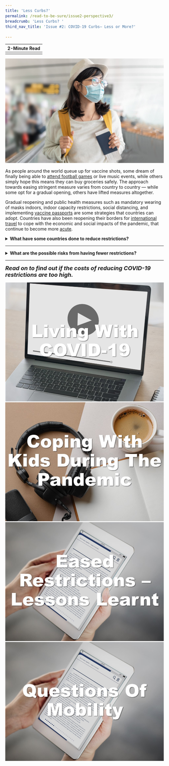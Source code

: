 ```yaml
---
title: 'Less Curbs?'
permalink: /read-to-be-sure/issue2-perspective3/
breadcrumb: 'Less Curbs? '
third_nav_title: 'Issue #2: COVID-19 Curbs— Less or More?'

---
```


| **2-Minute Read** |
| :---------------: |
|                   |

![](../images/rtbs2-perspective3-notext.jpg)

As people around the world queue up for vaccine shots, some dream of finally being able to [attend football games](https://www.bloomberg.com/news/articles/2021-11-02/premier-league-soccer-crowds-pack-stadiums-like-never-before) or live music events, while others simply hope this means they can buy groceries safely. The approach towards easing stringent measure varies from country to country — while some opt for a gradual opening, others have lifted measures altogether.  



Gradual reopening and public health measures such as mandatory wearing of masks indoors, indoor capacity restrictions, social distancing, and implementing [vaccine passports](https://theconversation.com/vaccine-passports-why-they-are-good-for-society-160419) are some strategies that countries can adopt. Countries have also been reopening their borders for [international travel](https://www.instituteforgovernment.org.uk/explainers/covid-international-travel-rules) to cope with the economic and social impacts of the pandemic, that continue to become more [acute](https://www.iata.org/en/programs/covid-19-resources-guidelines/reopening-borders-documents/).



<details>    <summary><b>What have some countries done to reduce restrictions?</b></summary>
<p><a href="https://www.newsweek.com/sweden-norway-lifting-covid-restrictions-spark-reactions-pundits-want-end-mandates-1634916">Sweden, Norway, and Denmark</a> are among the countries that have decided to live with COVID-19. <a href="https://www.politico.eu/article/denmark-first-eu-lift-coronavirus-restrictions/">Denmark</a> was the first country in the European Union that lifted all COVID-19 restrictions. Norway said that “the time has come to return to a <a href="https://www.reuters.com/business/healthcare-pharmaceuticals/norway-end-coronavirus-related-restrictions-saturday-2021-09-24/">normal daily life</a>” and does not require proof of vaccination for citizens to enter nightclubs, bars or restaurants. <a href="https://www.aa.com.tr/en/europe/sweden-lifts-all-covid-19-restrictions/2378287">Sweden</a> also abolished all COVID-19 related restrictions, announcing that the pandemic has been brought under control. </p></details>


<HR>

<details>    <summary><b>What are the possible risks from having fewer restrictions?</b></summary>
<p>
Optimistic projections estimate that by mid-2022, death and disease rates for COVID-19 may be <a href="https://www.straitstimes.com/singapore/covid-19-infection-and-death-rates-should-be-on-a-par-with-seasonal-flu-by-mid-2022-bill">lower than that of the seasonal common flu</a> owing to the increase in global immunity resulting from high vaccination rates of a population, or moderate vaccination levels coupled with significant prior COVID-19 infections. As a result, this has encouraged the lifting of COVID-19 restrictions in many countries across the globe.</p> 
<p>Yet, the capacities of public health systems remain a concern for most governments, who resort to keeping a close watch on COVID-19 case numbers, ready to re-impose restrictions whenever deemed necessary. People and businesses are thus <a href="https://www.bmj.com/content/375/bmj-2021-067508">caught in confusion</a> when these policies are adjusted. <img src="../images/rtbs2-perspective4-notext.jpg"></p>
 <p>Additionally, while there is a resumption of international activities as borders open up following vaccine rollouts, the lack of harmonised <a href="https://www.iata.org/en/iata-repository/pressroom/presentations/restarting-global-travel-agm2021/">border measures</a>, restrictions and procedures is a cause of confusion for travellers—who resort to finalising plans as late as possible to keep up <a href="https://www.swissinfo.ch/eng/travelers-are-waiting-till-last-minute-to-book-flights/47158012">with rapidly changing regulations</a>, incited by new virus strands. <a href="https://worldrepublicnews.com/as-international-travel-returns-confusion-reigns-over-vaccines/">Fragmented rules</a> about vaccine acceptance, documentation, as well as testing requirements are costly and difficult to navigate.</p>
 <p>The return to normalcy is fragile. Countries that are reopening faster have reported a <a href="https://doi.org/10.1136/bmj-2021-067508">higher death toll</a> in the earlier stages of the pandemic. As individuals begin to integrate back into society — balancing their work and personal lives — the risks of cluster infections remain. <a href="https://www.fidh.org/en/issues/international-justice/covid-19-spreading-faster-than-vaccines-rich-countries-must-address">Vaccine inequality</a> also remains a concern, especially as it creates unvaccinated pockets where the virus can continue to mutate and spread. </p></details>


<hr>

***<font size=4>Read on to find out if the costs of reducing COVID-19 restrictions are too high.</font>***

<div>
<div class="row is-multiline">
    <div class="col is-one-quarter-desktop is-one-quarter-tablet">
<a href="https://royalsociety.org/science-events-and-lectures/2021/11/living-with-COVID-19/" target="_blank"><img src="../images/rtbs2-perspective3-watch1.jpg" alt="Living with COVID-19 – the conversation (video)"></a>
</div>
    <div class="col is-one-quarter-desktop is-one-quarter-tablet">
<a href="https://www.channelnewsasia.com/listen/heart-matter/COVID-19-vaccinations-kids-aged-5-11-unpacking-data-parental-fears-and-social-pressures-2322511" target="_blank"><img src="../images/rtbs2-perspective3-listen1.jpg" alt="Coping with kids during the pandemic (podcast)"></a>
</div>
    <div class="col is-one-quarter-desktop is-one-quarter-tablet">
<a href="https://www.thelancet.com/article/S0140-6736(20)32007-9/fulltext" target="_blank"><img src="../images/rtbs2-perspective3-read1.jpg" alt="Eased restrictions – lessons learnt"></a>
</div>
    <div class="col is-one-quarter-desktop is-one-quarter-tablet">
<a href="https://news.smu.edu.sg/news/2021/09/29/COVID-19-has-significantly-changed-singapores-commuting-patterns" target="_blank"><img src="../images/rtbs2-perspective3-read2.jpg" alt="Questions of mobility"></a>
</div>
</div>	
</div>



